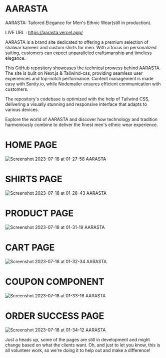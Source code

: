 # AARASTA
AARASTA: Tailored Elegance for Men's Ethnic Wear(still in production).

LIVE URL : https://aarasta.vercel.app/

AARASTA is a brand site dedicated to offering a premium selection of shalwar kameez and custom shirts for men. With a focus on personalized suiting, customers can expect unparalleled craftsmanship and timeless elegance.

This GitHub repository showcases the technical prowess behind AARASTA. The site is built on Next.js & Tailwind-css, providing seamless user experiences and top-notch performance. Content management is made easy with Sanity.io, while Nodemailer ensures efficient communication with customers.

The repository's codebase is optimized with the help of Tailwind CSS, delivering a visually stunning and responsive interface that adapts to various devices.

Explore the world of AARASTA and discover how technology and tradition harmoniously combine to deliver the finest men's ethnic wear experience.

# HOME PAGE 
![Screenshot 2023-07-18 at 01-27-58 AARASTA](https://github.com/mubashir05-beep/AARASTA/assets/100374421/c62949ff-ff66-48ff-aa95-4bc90d8bd495)

# SHIRTS PAGE
![Screenshot 2023-07-18 at 01-28-43 AARASTA](https://github.com/mubashir05-beep/AARASTA/assets/100374421/ce55e532-5d25-4d3e-b1ce-c3bc14c555af)

# PRODUCT PAGE
![Screenshot 2023-07-18 at 01-31-19 AARASTA](https://github.com/mubashir05-beep/AARASTA/assets/100374421/b0d39891-be0e-40f9-b47e-ba46d2b10790)

# CART PAGE
![Screenshot 2023-07-18 at 01-32-34 AARASTA](https://github.com/mubashir05-beep/AARASTA/assets/100374421/ec55a37d-0eb9-49ec-88c4-0ffa76554411)

# COUPON COMPONENT
![Screenshot 2023-07-18 at 01-33-16 AARASTA](https://github.com/mubashir05-beep/AARASTA/assets/100374421/5a3f7e00-cec6-4cb8-b8f9-bce7d55b9743)

# ORDER SUCCESS PAGE
![Screenshot 2023-07-18 at 01-34-12 AARASTA](https://github.com/mubashir05-beep/AARASTA/assets/100374421/a0dff546-29ac-4b4e-a6e7-0423fa8c1e11)

Just a heads up, some of the pages are still in development and might change based on what the clients want. Oh, and just to let you know, this is all volunteer work, so we're doing it to help out and make a difference!


